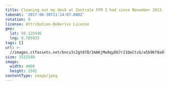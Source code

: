 ```yaml
---
title: Cleaning out my desk at Zentrale FFM I had since November 2013. :relaxed:+☹️
takenAt: '2017-06-30T11:14:07.000Z'
rotation: 0
license: Attribution-NoDerivs License
geo:
  lat: 50.125436
  lng: 8.705933
tags: []
url: >-
  //images.ctfassets.net/bncv3c2gt878/2mAKjMw9qyDb7r21QeCtzG/a5b96f8a975ac2cc9ca90fddb285da32/cleaning-out-my-desk-at-zentrale-ffm-i-had-since-november-2013-_35496963001_o
size: 3532540
image:
  width: 4608
  height: 2592
contentType: image/jpeg
---
```


